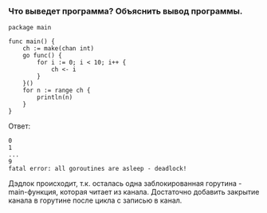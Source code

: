 ### Что выведет программа? Объяснить вывод программы.

```
package main

func main() {
	ch := make(chan int)
	go func() {
		for i := 0; i < 10; i++ {
			ch <- i
		}
	}()
	for n := range ch {
		println(n)
	}
}
```

Ответ:
```
0
1
...
9
fatal error: all goroutines are asleep - deadlock!
```

Дэдлок происходит, т.к. осталась одна заблокированная горутина - main-функция, которая читает из канала. Достаточно добавить закрытие канала в горутине после цикла с записью в канал.